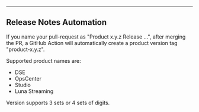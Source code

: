 ----
## Release Notes Automation
If you name your pull-request as "Product x.y.z Release ...", after merging the
PR, a GitHub Action will automatically create a product version tag "product-x.y.z".

Supported product names are:
 * DSE
 * OpsCenter
 * Studio
 * Luna Streaming

Version supports 3 sets or 4 sets of digits.
